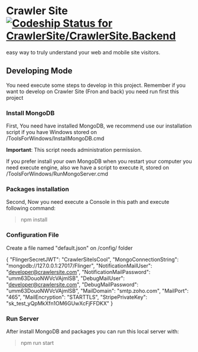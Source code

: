 # Crawler Site [ ![Codeship Status for CrawlerSite/CrawlerSite.Backend](https://app.codeship.com/projects/7bcc6350-1248-0135-9dbc-4a1a20133278/status?branch=master)](https://app.codeship.com/projects/217002)
easy way to truly understand your web and mobile site visitors. 

## Developing Mode
You need execute some steps to develop in this project. Remember if you want to develop on Crawler Site (Fron and back) you need run first this project

### Install MongoDB

First, You need have installed MongoDB, we recommend use our installation script if you have Windows stored on /ToolsForWindows/InstallMongoDB.cmd

**Important**: This script needs administration permission.

If you prefer install your own MongoDB when you restart your computer you need execute engine, also we have a script to execute it, stored on /ToolsForWindows/RunMongoServer.cmd

### Packages installation

Second, Now you need execute a Console in this path and execute following command:

> npm install

### Configuration File

Create a file named "default.json" on /config/ folder

{
    "FlingerSecretJWT": "CrawlerSiteIsCool",
    "MongoConnectionString": "mongodb://127.0.0.1:27017/Flinger",
    "NotificationMailUser": "developer@crawlersite.com",
    "NotificationMailPassword": "umm63DouoNWVcVAjmlSB",
    "DebugMailUser": "developer@crawlersite.com",
    "DebugMailPassword": "umm63DouoNWVcVAjmlSB",
    "MailDomain": "smtp.zoho.com",
    "MailPort": "465",
    "MailEncryption": "STARTTLS",
    "StripePrivateKey": "sk_test_yQpMkXfn1OM6GUwXcFjFFDKX"
}

### Run Server

After install MongoDB and packages you can run this local server with:

> npm run start